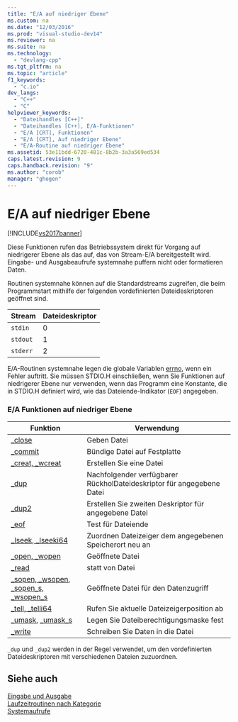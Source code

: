 ```yaml
---
title: "E/A auf niedriger Ebene"
ms.custom: na
ms.date: "12/03/2016"
ms.prod: "visual-studio-dev14"
ms.reviewer: na
ms.suite: na
ms.technology: 
  - "devlang-cpp"
ms.tgt_pltfrm: na
ms.topic: "article"
f1_keywords: 
  - "c.io"
dev_langs: 
  - "C++"
  - "C"
helpviewer_keywords: 
  - "Dateihandles [C++]"
  - "Dateihandles [C++], E/A-Funktionen"
  - "E/A [CRT], Funktionen"
  - "E/A [CRT], Auf niedriger Ebene"
  - "E/A-Routine auf niedriger Ebene"
ms.assetid: 53e11bdd-6720-481c-8b2b-3a3a569ed534
caps.latest.revision: 9
caps.handback.revision: "9"
ms.author: "corob"
manager: "ghogen"
---
```

# E/A auf niedriger Ebene
[!INCLUDE[vs2017banner](../assembler/inline/includes/vs2017banner.md)]

Diese Funktionen rufen das Betriebssystem direkt für Vorgang auf niedrigerer Ebene als das auf, das von Stream\-E\/A bereitgestellt wird.  Eingabe\- und Ausgabeaufrufe systemnahe puffern nicht oder formatieren Daten.  
  
 Routinen systemnahe können auf die Standardstreams zugreifen, die beim Programmstart mithilfe der folgenden vordefinierten Dateideskriptoren geöffnet sind.  
  
|Stream|Dateideskriptor|  
|------------|---------------------|  
|`stdin`|0|  
|`stdout`|1|  
|`stderr`|2|  
  
 E\/A\-Routinen systemnahe legen die globale Variablen [errno](../c-runtime-library/errno-doserrno-sys-errlist-and-sys-nerr.md), wenn ein Fehler auftritt.  Sie müssen STDIO.H einschließen, wenn Sie Funktionen auf niedrigerer Ebene nur verwenden, wenn das Programm eine Konstante, die in STDIO.H definiert wird, wie das Dateiende\-Indikator \(`EOF`\) angegeben.  
  
### E\/A Funktionen auf niedriger Ebene  
  
|Funktion|Verwendung|  
|--------------|----------------|  
|[\_close](../c-runtime-library/reference/close.md)|Geben Datei|  
|[\_commit](../c-runtime-library/reference/commit.md)|Bündige Datei auf Festplatte|  
|[\_creat, \_wcreat](../c-runtime-library/reference/creat-wcreat.md)|Erstellen Sie eine Datei|  
|[\_dup](../c-runtime-library/reference/dup-dup2.md)|Nachfolgender verfügbarer RückholDateideskriptor für angegebene Datei|  
|[\_dup2](../c-runtime-library/reference/dup-dup2.md)|Erstellen Sie zweiten Deskriptor für angegebene Datei|  
|[\_eof](../c-runtime-library/reference/eof.md)|Test für Dateiende|  
|[\_lseek, \_lseeki64](../c-runtime-library/reference/lseek-lseeki64.md)|Zuordnen Dateizeiger dem angegebenen Speicherort neu an|  
|[\_open, \_wopen](../c-runtime-library/reference/open-wopen.md)|Geöffnete Datei|  
|[\_read](../c-runtime-library/reference/read.md)|statt von Datei|  
|[\_sopen, \_wsopen](../c-runtime-library/reference/sopen-wsopen.md), [\_sopen\_s, \_wsopen\_s](../c-runtime-library/reference/sopen-s-wsopen-s.md)|Geöffnete Datei für den Datenzugriff|  
|[\_tell, \_telli64](../c-runtime-library/reference/tell-telli64.md)|Rufen Sie aktuelle Dateizeigerposition ab|  
|[\_umask](../c-runtime-library/reference/umask.md), [\_umask\_s](../c-runtime-library/reference/umask-s.md)|Legen Sie Dateiberechtigungsmaske fest|  
|[\_write](../c-runtime-library/reference/write.md)|Schreiben Sie Daten in die Datei|  
  
 `_dup` und `_dup2` werden in der Regel verwendet, um den vordefinierten Dateideskriptoren mit verschiedenen Dateien zuzuordnen.  
  
## Siehe auch  
 [Eingabe und Ausgabe](../c-runtime-library/input-and-output.md)   
 [Laufzeitroutinen nach Kategorie](../c-runtime-library/run-time-routines-by-category.md)   
 [Systemaufrufe](../c-runtime-library/system-calls.md)